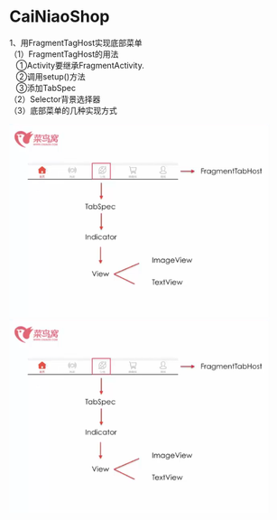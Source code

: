 # CaiNiaoShop

1、用FragmentTagHost实现底部菜单</br>
（1）FragmentTagHost的用法</br> 
    ①Activity要继承FragmentActivity.</br>
    ②调用setup()方法</br>
    ③添加TabSpec</br>
（2）Selector背景选择器</br>
（3）底部菜单的几种实现方式</br>

![image](https://github.com/foochane/CaiNiaoShop/blob/master/Screenshot/FragmentTabHost.png)
![image](https://github.com/foochane/CaiNiaoShop/blob/master/Screenshot/FragmentTabHost.png)
